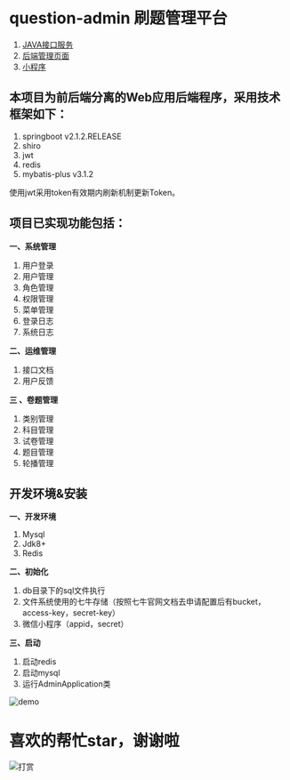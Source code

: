 # question-admin 刷题管理平台
1. [JAVA接口服务](https://github.com/zvc888/question-admin.git)
2. [后端管理页面](https://github.com/zvc888/question-admin-console.git)
3. [小程序](https://github.com/zvc888/question-wx.git)

## 本项目为前后端分离的Web应用后端程序，采用技术框架如下：
1. springboot v2.1.2.RELEASE
2. shiro
3. jwt
4. redis
5. mybatis-plus v3.1.2 

使用jwt采用token有效期内刷新机制更新Token。
## 项目已实现功能包括：

**一、系统管理**
1. 用户登录
2. 用户管理
3. 角色管理
4. 权限管理
5. 菜单管理
6. 登录日志
7. 系统日志

**二、运维管理**

1. 接口文档
2. 用户反馈

**三 、卷题管理**

1. 类别管理
2. 科目管理
3. 试卷管理
4. 题目管理
5. 轮播管理


## 开发环境&安装

**一、开发环境**
1. Mysql
2. Jdk8+
3. Redis

**二、初始化**
1. db目录下的sql文件执行
2. 文件系统使用的七牛存储（按照七牛官网文档去申请配置后有bucket，access-key，secret-key）
3. 微信小程序（appid，secret）

**三、启动**
1. 启动redis
2. 启动mysql
3. 运行AdminApplication类

![demo](https://imgchr.com/i/3VMVDf)

# 喜欢的帮忙star，谢谢啦

![打赏](https://imgchr.com/i/3VMnUg)
